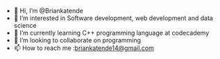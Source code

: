 - 👋 Hi, I’m @Briankatende
- 👀 I’m interested in Software development, web development and data science
- 🌱 I’m currently learning C++ programming language at codecademy
- 💞️ I’m looking to collaborate on programming
- 📫 How to reach me :briankatende14@gmail.com

<!---
Briankatende/Briankatende is a ✨ special ✨ repository because its `README.md` (this file) appears on your GitHub profile.
You can click the Preview link to take a look at your changes.
--->
